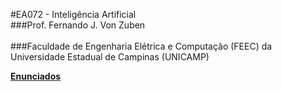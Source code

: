 #EA072 - Inteligência Artificial </br>
###Prof. Fernando J. Von Zuben </br>	
###Faculdade de Engenharia Elétrica e Computação (FEEC) da Universidade Estadual de Campinas (UNICAMP)

[**Enunciados**](EA072_EC01-05_2s2024.pdf)
